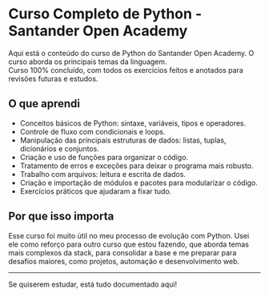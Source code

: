 # Curso Completo de Python - Santander Open Academy

Aqui está o conteúdo do curso de Python do Santander Open Academy. O curso aborda os principais temas da linguagem.  
Curso 100% concluído, com todos os exercícios feitos e anotados para revisões futuras e estudos.

## O que aprendi

- Conceitos básicos de Python: sintaxe, variáveis, tipos e operadores.  
- Controle de fluxo com condicionais e loops.  
- Manipulação das principais estruturas de dados: listas, tuplas, dicionários e conjuntos.  
- Criação e uso de funções para organizar o código.  
- Tratamento de erros e exceções para deixar o programa mais robusto.  
- Trabalho com arquivos: leitura e escrita de dados.  
- Criação e importação de módulos e pacotes para modularizar o código.  
- Exercícios práticos que ajudaram a fixar tudo.

## Por que isso importa

Esse curso foi muito útil no meu processo de evolução com Python. Usei ele como reforço para outro curso que estou fazendo, que aborda temas mais complexos da stack, para consolidar a base e me preparar para desafios maiores, como projetos, automação e desenvolvimento web.

---

Se quiserem estudar, está tudo documentado aqui!

